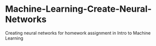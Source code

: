 # Machine-Learning-Create-Neural-Networks
Creating neural networks for homework assignment in Intro to Machine Learning
